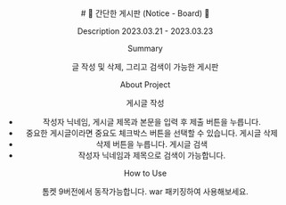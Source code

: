 <div align="center">
# 📝 간단한 게시판 (Notice - Board) 📝
<div>


Description
2023.03.21 - 2023.03.23

Summary

글 작성 및 삭제, 그리고 검색이 가능한 게시판

About Project

게시글 작성
- 작성자 닉네임, 게시글 제목과 본문을 입력 후 제출 버튼을 누릅니다. 
- 중요한 게시글이라면 중요도 체크박스 버튼을 선택할 수 있습니다. 
게시글 삭제
- 삭제 버튼을 누릅니다. 
게시글 검색
- 작성자 닉네임과 제목으로 검색이 가능합니다. 

How to Use

톰켓 9버전에서 동작가능합니다. war 패키징하여 사용해보세요.
